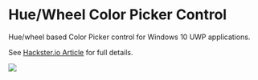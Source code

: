 # Hue/Wheel Color Picker Control

Hue/wheel based Color Picker control for Windows 10 UWP applications.

See [Hackster.io Article](https://www.hackster.io/porrey/windows-10-uwp-color-picker-8c3b06 "Hackster.io Article") for full details.

![](https://github.com/porrey/Color-Picker/raw/master/Images/ColorPicker.png)
